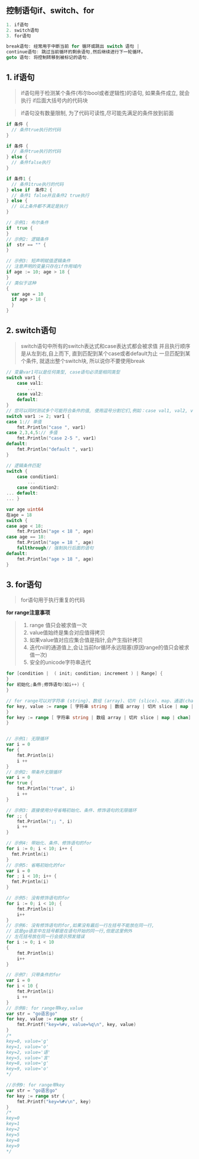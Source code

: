 ## 控制语句if、switch、for

```go
1. if语句
2. switch语句
3. for语句
```

```go
break语句: 经常用于中断当前 for 循环或跳出 switch 语句 |
continue语句: 跳过当前循环的剩余语句,然后继续进行下一轮循环。
goto 语句: 将控制转移到被标记的语句.
```

## 1. if语句
> if语句用于检测某个条件(布尔bool或者逻辑性)的语句, 如果条件成立, 就会执行 if后面大括号内的代码块

> if语句没有数量限制, 为了代码可读性,尽可能先满足的条件放到前面
```go
if 条件 {
  // 条件true执行的代码
}

if 条件 {
  // 条件true执行的代码
} else {
  // 条件false执行
}

if 条件1 {
  // 条件1true执行的代码
} else if  条件2 {
  // 条件1 false并且条件2 true执行
} else {
  // 以上条件都不满足是执行
}

// 示例1: 布尔条件
if  true {
}
// 示例2: 逻辑条件
if  str == "" {
}

// 示例3: 短声明赋值逻辑条件
// 注意声明的变量只存在if作用域内
if age := 10; age > 18 {
}
// 类似于这种
{
  var age = 10
  if age > 18 {
  }
}

```





## 2. switch语句
> switch语句中所有的switch表达式和case表达式都会被求值
> 并且执行顺序是从左到右,自上而下, 直到匹配到某个case或者default为止
> 一旦匹配到某个条件, 就退出整个switch块, 所以说你不要使用break
```go
// 变量var1可以是任何类型, case语句必须是相同类型
switch var1 {
    case val1:
        ...
    case val2:
    default:
}
// 您可以同时测试多个可能符合条件的值, 使用逗号分割它们,例如：case val1, val2, val3。
switch var1 := 2; var1 {
case 1:// 单值
	fmt.Println("case ", var1)
case 2,3,4,5:// 多值
	fmt.Println("case 2-5 ", var1)
default:
	fmt.Println("default ", var1)
}

// 逻辑条件匹配
switch {
    case condition1:
        ...
    case condition2:
... default:
... }

var age uint64
在age = 18
switch {
case age < 18:
	fmt.Println("age < 18 ", age)
case age == 18:
	fmt.Println("age = 18 ", age)
	fallthrough// 强制执行后面的语句
default:
	fmt.Println("age > 18 ", age)
}
```

## 3. for语句
> for语句用于执行重复的代码

**for range注意事项**
> 1. range 值只会被求值一次
> 2. value值始终是集合对应值得拷贝
> 3. 如果value值对应应集合值是指针,会产生指针拷贝
> 4. 迭代nil的通道值上,会让当前for循环永远阻塞(原因range的值只会被求值一次)
> 5. 安全的unicode字符串迭代
```go
for [condition |  ( init; condition; increment ) | Range] {
}
for 初始化;条件;修饰语句(如i++) {
}

// for range可以对字符串 (string)、数组 (array)、切片 (slice)、map、通道(chan)进行迭代循环
for key, value := range [ 字符串 string | 数组 array | 切片 slice | map | chan] {
}
for key := range [ 字符串 string | 数组 array | 切片 slice | map | chan] {
}
```
```go

// 示例1: 无限循环
var i = 0
for {
	fmt.Println(i)
	i ++
}
// 示例2: 带条件无限循环
var i = 0
for true {
	fmt.Println("true", i)
	i ++
}

// 示例3: 直接使用分号省略初始化、条件、修饰语句的无限循环
for ;; {
	fmt.Println(";; ", i)
	i ++
}

// 示例4: 带始化、条件、修饰语句的for
for i := 0; i < 10; i++ {
  fmt.Println(i)
}
// 示例5: 省略初始化的for
var i = 0
for ; i < 10; i++ {
  fmt.Println(i)
}

// 示例5: 没有修饰语句的for
for i := 0; i < 10; {
	fmt.Println(i)
	i++
}
// 示例6: 没有修饰语句的for,如果没有最后一行左括号不能放在同一行,
// 这是go语言中左括号都是在语句开始的同一行,但是这里例外
// 左花括号放在同一行会提示预发错误
for i := 0; i < 10
{
	fmt.Println(i)
	i++
}

// 示例7: 只带条件的for
var i = 0
for i < 10 {
	fmt.Println(i)
	i ++
}
// 示例8: for range带key,value
var str = "go语言go"
for key, value := range str {
	fmt.Printf("key=%#v, value=%q\n", key, value)
}
/*
key=0, value='g'
key=1, value='o'
key=2, value='语'
key=5, value='言'
key=8, value='g'
key=9, value='o'
*/

//示例9: for range带key
var str = "go语言go"
for key := range str {
	fmt.Printf("key=%#v\n", key)
}
/*
key=0
key=1
key=2
key=5
key=8
key=9
*/
```